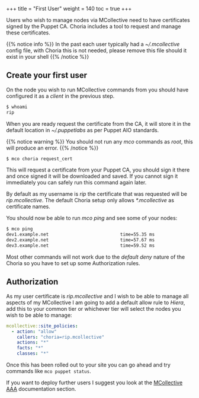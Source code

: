 +++
title = "First User"
weight = 140
toc = true
+++

Users who wish to manage nodes via MCollective need to have certificates signed by the Puppet CA.  Choria includes a tool to request and manage these certificates.

{{% notice info %}}
In the past each user typically had a *~/.mcollective* config file, with Choria this is not needed, please remove this file should it exist in your shell
{{% /notice %}}

## Create your first user

On the node you wish to run MCollective commands from you should have configured it as a _client_ in the previous step.

```bash
$ whoami
rip
```

When you are ready request the certificate from the CA, it will store it in the default location in _~/.puppetlabs_ as per Puppet AIO standards.

{{% notice warning %}}
You should not run any _mco_ commands as _root_, this will produce an error.
{{% /notice %}}

```bash
$ mco choria request_cert
```

This will request a certificate from your Puppet CA, you should sign it there and once signed it will be downloaded and saved.  If you cannot sign it immediately you can safely run this command again later.

By default as my username is _rip_ the certificate that was requested will be _rip.mcollective_.  The default Choria setup only allows _*.mcollective_ as certificate names.

You should now be able to run _mco ping_ and see some of your nodes:

```bash
$ mco ping
dev1.example.net                           time=55.35 ms
dev2.example.net                           time=57.67 ms
dev3.example.net                           time=59.52 ms
```

Most other commands will not work due to the _default deny_ nature of the Choria so you have to set up some Authorization rules.

## Authorization

As my user certificate is _rip.mcollective_ and I wish to be able to manage all aspects of my MCollective I am going to add a default allow rule to _Hiera_, add this to your common tier or whichever tier will select the nodes you wish to be able to manage:

```yaml
mcollective::site_policies:
  - action: "allow"
    callers: "choria=rip.mcollective"
    actions: "*"
    facts: "*"
    classes: "*"
```

Once this has been rolled out to your site you can go ahead and try commands like `mco puppet status`.

If you want to deploy further users I suggest you look at the [MCollective AAA](../../configuration/aaa/) documentation section.

